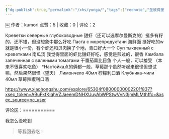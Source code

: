 ```yaml
---
{"dg-publish":true,"permalink":"/xhs/yunga/","tags":["rednote","圣彼得堡"]}
---
```


￼
作者：kumori
点赞：5   |   收藏：0   |   评论：2

Креветки северные глубоководные 甜虾（还可以选摩尔曼斯克的）挺多有籽的，还不错，但没想象中那么好吃
Паста с морепродуктачи 海鲜面 挺好吃的w就是很小一份，有个虾还和贝肉换了个地，青口好大一个
Суп тыквенный с креветками 南瓜汤 我觉得里面的虾比甜虾好吃，感觉是煎过的，很香
Камбала запеченная с вялеными томатами 干番茄熏比目鱼 个人一般，可以接受 （本来不很喜欢吃鱼）
*Настойка点的俩都一般，草莓那个虽然听起来很怪但想试嘛，然后果然很怪（望天）
Лимончело 40мл 柠檬利口酒
Клубника-чили 40мл 草莓辣椒利口酒

https://www.xiaohongshu.com/explore/65304f08000000002201f837?xsec_token=ABuFkfKlqhVZJaeemDNHXUuyAbWPStwVvN3jmMLMthffc=&xsec_source=pc_user

评论区：===========

我怎么没吃到

> 等我回去吃！
